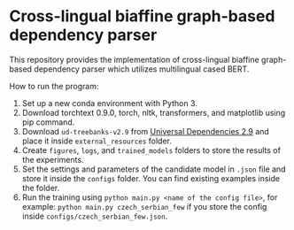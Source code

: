 # Cross-lingual biaffine graph-based dependency parser

This repository provides the implementation of cross-lingual biaffine graph-based dependency parser which utilizes multilingual cased BERT.

How to run the program:
1. Set up a new conda environment with Python 3.
2. Download torchtext 0.9.0, torch, nltk, transformers, and matplotlib using pip command.
3. Download `ud-treebanks-v2.9` from [Universal Dependencies 2.9](http://hdl.handle.net/11234/1-4611) and place it inside `external_resources` folder.
4. Create `figures`, `logs`, and `trained_models` folders to store the results of the experiments.
5. Set the settings and parameters of the candidate model in `.json` file and store it inside the `configs` folder. You can find existing examples inside the folder.
6. Run the training using `python main.py <name of the config file>`, for example: `python main.py czech_serbian_few` if you store the config inside `configs/czech_serbian_few.json`.
